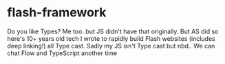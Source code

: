 # flash-framework
Do you like Types? Me too..but JS didn't have that originally.  But AS did so here's 10+ years old tech I wrote to rapidly build Flash websites (includes deep linking!) all Type cast.  Sadly my JS isn't Type cast but nbd.. We can chat Flow and TypeScript another time
